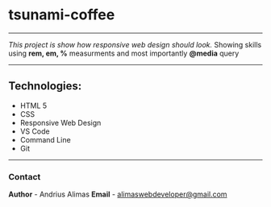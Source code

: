 tsunami-coffee
==============

---
*This project is show how responsive web design should look.* Showing skills using **rem, em, %** measurments and most importantly **@media** query

---

## Technologies:
 * HTML 5
 * CSS
 * Responsive Web Design
 * VS Code
 * Command Line
 * Git
---
### Contact
 **Author** - Andrius Alimas
 **Email** - <alimaswebdeveloper@gmail.com>
